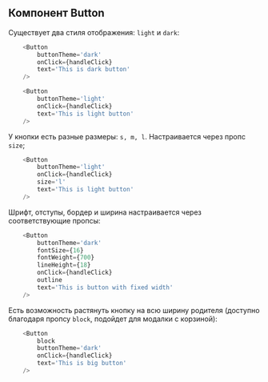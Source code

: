 ## Компонент Button

Существует два стиля отображения: `light` и `dark`:

```php
    <Button
        buttonTheme='dark'
        onClick={handleClick}
        text='This is dark button'
    />
```

```php
    <Button
        buttonTheme='light'
        onClick={handleClick}
        text='This is light button'
    />
```

У кнопки есть разные размеры: `s, m, l`. Настраивается через пропс `size`;

```php
    <Button
        buttonTheme='light'
        onClick={handleClick}
        size='l'
        text='This is light button'
    />
```

Шрифт, отступы, бордер и ширина настраивается через соответствующие пропсы:

```php
    <Button
        buttonTheme='dark'
        fontSize={16}
        fontWeight={700}
        lineHeight={18}
        onClick={handleClick}
        outline
        text='This is button with fixed width'
    />
```

Есть возможность растянуть кнопку на всю ширину родителя (доступно благодаря пропсу `block`, подойдет для модалки с корзиной):

```php
    <Button
        block
        buttonTheme='dark'
        onClick={handleClick}
        text='This is big button'
    />
```
